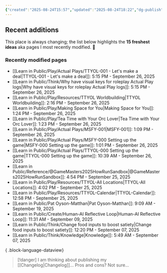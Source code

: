 ```yaml
---
{"created":"2025-08-24T15:57","updated":"2025-08-24T18:22","dg-publish":true,"noteIcon":"signpost","dg-path":"Recent Plantings.md","permalink":"/recent-plantings/","dgPassFrontmatter":true}
---
```


## Recent additions 

This place is always changing; the list below highlights the **15 freshest ideas** aka pages I most recently modified. 🍃

### Recently modified pages
- [[Learn in Public/Play/Actual Plays/TTYOL-001 - Let's make a deal\|TTYOL-001 - Let's make a deal]]: 5:15 PM - September 26, 2025
- [[Learn in Public/Think/Why have visual keys for roleplay Actual Play logs\|Why have visual keys for roleplay Actual Play logs]]: 5:15 PM - September 26, 2025
- [[Learn in Public/Play/Resources/TTYOL Worldbuilding\|TTYOL Worldbuilding]]: 2:16 PM - September 26, 2025
- [[Learn in Public/Play/Making Space for You\|Making Space for You]]: 1:24 PM - September 26, 2025
- [[Learn in Public/Play/Tea Time with Your Orc Lover\|Tea Time with Your Orc Lover]]: 1:23 PM - September 26, 2025
- [[Learn in Public/Play/Actual Plays/MSFY-001\|MSFY-001]]: 1:09 PM - September 26, 2025
- [[Learn in Public/Play/Actual Plays/MSFY-000 Setting up the game\|MSFY-000 Setting up the game]]: 1:01 PM - September 26, 2025
- [[Learn in Public/Play/Actual Plays/TTYOL-000 Setting up the game\|TTYOL-000 Setting up the game]]: 10:39 AM - September 26, 2025
- [[Learn in Public/Reference/@GameMasters2025HowRunSandbox\|@GameMasters2025HowRunSandbox]]: 4:54 PM - September 25, 2025
- [[Learn in Public/Play/Resources/TTYOL-All Locations\|TTYOL-All Locations]]: 4:02 PM - September 25, 2025
- [[Learn in Public/Play/Resources/TTYOL-Calendar\|TTYOL-Calendar]]: 12:58 PM - September 25, 2025
- [[Learn in Public/Pat Oyson-Matthan\|Pat Oyson-Matthan]]: 9:09 AM - September 19, 2025
- [[Learn in Public/Create/Human-AI Reflective Loop\|Human-AI Reflective Loop]]: 11:31 AM - September 09, 2025
- [[Learn in Public/Think/Change food inputs to boost satiety\|Change food inputs to boost satiety]]: 12:20 PM - September 07, 2025
- [[Learn in Public/Think/Knowledge\|Knowledge]]: 5:49 AM - September 07, 2025

{ .block-language-dataview}

> [!danger] I am thinking about publishing my [[Changelog\|Changelog]]... 
> Pros and cons? Not sure...

